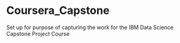 # Coursera_Capstone
Set up for purpose of capturing the work for the IBM Data Science Capstone Project Course 
